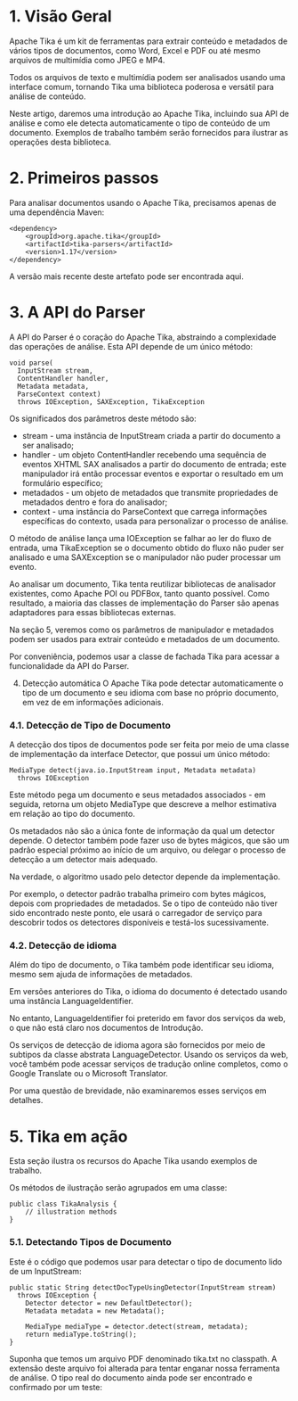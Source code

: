 # 1. Visão Geral
Apache Tika é um kit de ferramentas para extrair conteúdo e metadados de vários tipos de documentos, como Word, Excel e PDF ou até mesmo arquivos de multimídia como JPEG e MP4.

Todos os arquivos de texto e multimídia podem ser analisados usando uma interface comum, tornando Tika uma biblioteca poderosa e versátil para análise de conteúdo.

Neste artigo, daremos uma introdução ao Apache Tika, incluindo sua API de análise e como ele detecta automaticamente o tipo de conteúdo de um documento. Exemplos de trabalho também serão fornecidos para ilustrar as operações desta biblioteca.

# 2. Primeiros passos
Para analisar documentos usando o Apache Tika, precisamos apenas de uma dependência Maven:

```
<dependency>
    <groupId>org.apache.tika</groupId>
    <artifactId>tika-parsers</artifactId>
    <version>1.17</version>
</dependency>
```

A versão mais recente deste artefato pode ser encontrada aqui.

# 3. A API do Parser
A API do Parser é o coração do Apache Tika, abstraindo a complexidade das operações de análise. Esta API depende de um único método:

```
void parse(
  InputStream stream, 
  ContentHandler handler, 
  Metadata metadata, 
  ParseContext context) 
  throws IOException, SAXException, TikaException
```

Os significados dos parâmetros deste método são:

- stream - uma instância de InputStream criada a partir do documento a ser analisado;
- handler - um objeto ContentHandler recebendo uma sequência de eventos XHTML SAX analisados ​​a partir do documento de entrada; este manipulador irá então processar eventos e exportar o resultado em um formulário específico;
- metadados - um objeto de metadados que transmite propriedades de metadados dentro e fora do analisador;
- context - uma instância do ParseContext que carrega informações específicas do contexto, usada para personalizar o processo de análise.

O método de análise lança uma IOException se falhar ao ler do fluxo de entrada, uma TikaException se o documento obtido do fluxo não puder ser analisado e uma SAXException se o manipulador não puder processar um evento.

Ao analisar um documento, Tika tenta reutilizar bibliotecas de analisador existentes, como Apache POI ou PDFBox, tanto quanto possível. Como resultado, a maioria das classes de implementação do Parser são apenas adaptadores para essas bibliotecas externas.

Na seção 5, veremos como os parâmetros de manipulador e metadados podem ser usados ​​para extrair conteúdo e metadados de um documento.

Por conveniência, podemos usar a classe de fachada Tika para acessar a funcionalidade da API do Parser.

4. Detecção automática
O Apache Tika pode detectar automaticamente o tipo de um documento e seu idioma com base no próprio documento, em vez de em informações adicionais.

### 4.1. Detecção de Tipo de Documento
A detecção dos tipos de documentos pode ser feita por meio de uma classe de implementação da interface Detector, que possui um único método:

```
MediaType detect(java.io.InputStream input, Metadata metadata) 
  throws IOException
```

Este método pega um documento e seus metadados associados - em seguida, retorna um objeto MediaType que descreve a melhor estimativa em relação ao tipo do documento.

Os metadados não são a única fonte de informação da qual um detector depende. O detector também pode fazer uso de bytes mágicos, que são um padrão especial próximo ao início de um arquivo, ou delegar o processo de detecção a um detector mais adequado.

Na verdade, o algoritmo usado pelo detector depende da implementação.

Por exemplo, o detector padrão trabalha primeiro com bytes mágicos, depois com propriedades de metadados. Se o tipo de conteúdo não tiver sido encontrado neste ponto, ele usará o carregador de serviço para descobrir todos os detectores disponíveis e testá-los sucessivamente.

### 4.2. Detecção de idioma
Além do tipo de documento, o Tika também pode identificar seu idioma, mesmo sem ajuda de informações de metadados.

Em versões anteriores do Tika, o idioma do documento é detectado usando uma instância LanguageIdentifier.

No entanto, LanguageIdentifier foi preterido em favor dos serviços da web, o que não está claro nos documentos de Introdução.

Os serviços de detecção de idioma agora são fornecidos por meio de subtipos da classe abstrata LanguageDetector. Usando os serviços da web, você também pode acessar serviços de tradução online completos, como o Google Translate ou o Microsoft Translator.

Por uma questão de brevidade, não examinaremos esses serviços em detalhes.

# 5. Tika em ação
Esta seção ilustra os recursos do Apache Tika usando exemplos de trabalho.

Os métodos de ilustração serão agrupados em uma classe:

```
public class TikaAnalysis {
    // illustration methods
}
```

### 5.1. Detectando Tipos de Documento
Este é o código que podemos usar para detectar o tipo de documento lido de um InputStream:

```
public static String detectDocTypeUsingDetector(InputStream stream) 
  throws IOException {
    Detector detector = new DefaultDetector();
    Metadata metadata = new Metadata();

    MediaType mediaType = detector.detect(stream, metadata);
    return mediaType.toString();
}
```

Suponha que temos um arquivo PDF denominado tika.txt no classpath. A extensão deste arquivo foi alterada para tentar enganar nossa ferramenta de análise. O tipo real do documento ainda pode ser encontrado e confirmado por um teste: